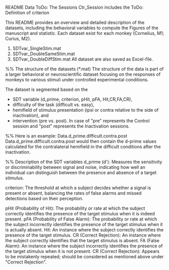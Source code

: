 README Data
ToDo: The Sessions Ctr_Session includes the 
ToDo: Definition of criterion

This README provides an overview and detailed description of the datasets, 
including the behavioral variables to compute the Figures of the manuscript and statistic.
Each dataset exist for each monkey (Cornelius, M1; Curius, M2).
 
1) SDTvar_SingleStim.mat
2) SDTvar_DoubleSameStim.mat
3) SDTvar_DoubleDiffStim.mat
All dataset are also saved as Excel-file. 

%% The structure of the datasets (*.mat) 
The structure of the data is part of a larger behavioral or neuroscientific dataset 
focusing on the responses of monkeys to various stimuli under controlled experimental conditions.
 
The dataset is segmented based on the 
- SDT variable (d_prime, criterion, pHit, pFA, Hit,CR,FA,CR), 
- difficulty of the task (difficult vs. easy),
- hemifield of stimulus presentation (ipsi or contra relative to the side of inactivation), and 
- intervention (pre vs. post). 
In case of "pre" represents the Control session and "post" represents the Inactivation sessions. 

%% Here is an example: Data.d_prime.difficult.contra.post
Data.d_prime.difficult.contra.post would then contain the d-prime values calculated 
for the contralateral hemifield in the difficult conditions after the inactivation. 

%% Description of the SDT variables
d_prime (d'): Measures the sensitivity or discriminability between signal and noise, 
indicating how well an individual can distinguish between the presence and absence of a 
target stimulus.

criterion: The threshold at which a subject decides whether a signal is present or absent, 
balancing the rates of false alarms and missed detections based on their perception.

pHit (Probability of Hit): The probability or rate at which the subject correctly identifies 
the presence of the target stimulus when it is indeed present.
pFA (Probability of False Alarm): The probability or rate at which the subject incorrectly 
identifies the presence of the target stimulus when it is actually absent.
Hit: An instance where the subject correctly identifies the presence of the target stimulus.
CR (Correct Rejection): An instance where the subject correctly identifies that the target 
stimulus is absent.
FA (False Alarm): An instance where the subject incorrectly identifies the presence of the 
target stimulus when it is not present.
CR (Correct Rejection): Appears to be mistakenly repeated; should be considered as mentioned 
above under "Correct Rejection".
